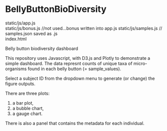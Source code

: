 # BellyButtonBioDiversity

static/js/app.js  
static/js/bonus.js //not used...bonus written into app.js 
static/js/samples.js // samples.json saved as .js  
index.html  

Belly button biodiversity dashboard

This repository uses Javascript, with D3.js and Plotly to demonstrate a simple dashboard. The data represnt counts of unique taxa of micro-organisms found in each belly button (= sample_values).

Select a subject ID from the dropdown menu to generate (or change) the figure outputs.

There are three plots: 
  1) a bar plot,  
  2) a bubble chart,  
  3) a gauge chart. 

There is also a panel that contains the metadata for each individual.
